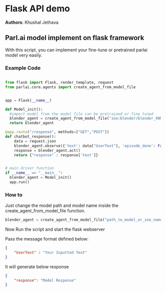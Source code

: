 # Flask API demo

__Authors__: Khushal Jethava


## Parl.ai model implement on flask framework

With this script, you can implement your fine-tune or pretrained parlai model very easily.


### Example Code

```python

from flask import Flask, render_template, request
from parlai.core.agents import create_agent_from_model_file


app = Flask(__name__)

def Model_init():
  #import model from the model file can be pretrained or fine tuned
  blender_agent = create_agent_from_model_file("zoo:blender/blender_90M/model")
  return blender_agent

@app.route("/response", methods=["GET","POST"])
def chatbot_response():
    data = request.json
    blender_agent.observe({'text': data["UserText"], 'episode_done': False})
    response = blender_agent.act()
    return {"response" : response['text']} 


# main driver function
if __name__ == "__main__":
  blender_agent = Model_init()
  app.run()

````

### How to

Just change the model path and model name inside the create_agent_from_model_file function.

```python
blender_agent = create_agent_from_model_file("path_to_model_or_zoo_name")
```

Now Run the script and start the flask webserver

Pass the message format defined below:

```json
{
	"UserText" : "Your Inputted Text"
}
```

It will generate below response

```json
{
    "response": "Model Response"
}
```
